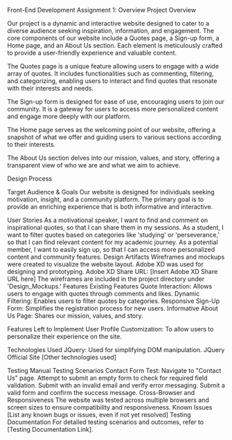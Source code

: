 Front-End Development Assignment 1: Overview
Project Overview

Our project is a dynamic and interactive website designed to cater to a diverse audience seeking inspiration, information, and engagement. The core components of our website include a Quotes page, a Sign-up form, a Home page, and an About Us section. Each element is meticulously crafted to provide a user-friendly experience and valuable content.

The Quotes page is a unique feature allowing users to engage with a wide array of quotes. It includes functionalities such as commenting, filtering, and categorizing, enabling users to interact and find quotes that resonate with their interests and needs.

The Sign-up form is designed for ease of use, encouraging users to join our community. It is a gateway for users to access more personalized content and engage more deeply with our platform.

The Home page serves as the welcoming point of our website, offering a snapshot of what we offer and guiding users to various sections according to their interests.

The About Us section delves into our mission, values, and story, offering a transparent view of who we are and what we aim to achieve.

Design Process

Target Audience & Goals
Our website is designed for individuals seeking motivation, insight, and a community platform. The primary goal is to provide an enriching experience that is both informative and interactive.

User Stories
As a motivational speaker, I want to find and comment on inspirational quotes, so that I can share them in my sessions.
As a student, I want to filter quotes based on categories like 'studying' or 'perseverance,' so that I can find relevant content for my academic journey.
As a potential member, I want to easily sign up, so that I can access more personalized content and community features.
Design Artifacts
Wireframes and mockups were created to visualize the website layout.
Adobe XD was used for designing and prototyping.
Adobe XD Share URL: [Insert Adobe XD Share URL here]
The wireframes are included in the project directory under 'Design_Mockups.'
Features
Existing Features
Quote Interaction: Allows users to engage with quotes through comments and likes.
Dynamic Filtering: Enables users to filter quotes by categories.
Responsive Sign-Up Form: Simplifies the registration process for new users.
Informative About Us Page: Shares our mission, values, and story.

Features Left to Implement
User Profile Customization: To allow users to personalize their experience on the site.

Technologies Used
JQuery: Used for simplifying DOM manipulation. JQuery Official Site
[Other technologies used]

Testing
Manual Testing Scenarios
Contact Form Test:
Navigate to "Contact Us" page.
Attempt to submit an empty form to check for required field validation.
Submit with an invalid email and verify error messaging.
Submit a valid form and confirm the success message.
Cross-Browser and Responsiveness
The website was tested across multiple browsers and screen sizes to ensure compatibility and responsiveness.
Known Issues
[List any known bugs or issues, even if not yet resolved]
Testing Documentation
For detailed testing scenarios and outcomes, refer to [Testing Documentation Link].